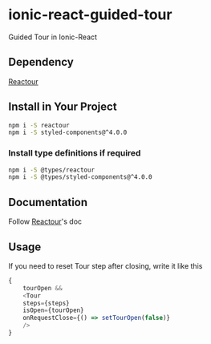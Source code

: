 # ionic-react-guided-tour

Guided Tour in Ionic-React

## Dependency

[Reactour](https://github.com/elrumordelaluz/reactour)

## Install in Your Project

```bash
npm i -S reactour
npm i -S styled-components@^4.0.0
```

### Install type definitions if required

```bash
npm i -S @types/reactour
npm i -S @types/styled-components@^4.0.0
```

## Documentation

Follow [Reactour](https://github.com/elrumordelaluz/reactour)'s doc

## Usage

If you need to reset Tour step after closing, write it like this

```javascript
{
    tourOpen &&
    <Tour
    steps={steps}
    isOpen={tourOpen}
    onRequestClose={() => setTourOpen(false)}
    />
}
```
